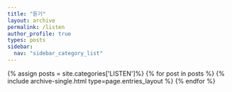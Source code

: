 ```yaml
---
title: "듣기"
layout: archive
permalink: /listen
author_profile: true
types: posts
sidebar:
  nav: "sidebar_category_list"
---
```


{% assign posts = site.categories['LISTEN']%}
{% for post in posts %}
  {% include archive-single.html type=page.entries_layout %}
{% endfor %}

